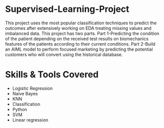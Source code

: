 # Supervised-Learning-Project
This project uses the most popular classification techniques to predict the outcomes after extensively working on EDA treating missing values and imbalanced data. This project has two parts. 
Part 1-Predicting the condition of the patient depending on the received test results on biomechanics features of the patients according to their current conditions. 
Part 2-Build an AIML model to perform focused marketing by predicting the potential customers who will convert using the historical database.

# Skills & Tools Covered
- Logistic Regression
- Naive Bayes
- KNN
- Classification
- Python
- SVM
- Linear regression
